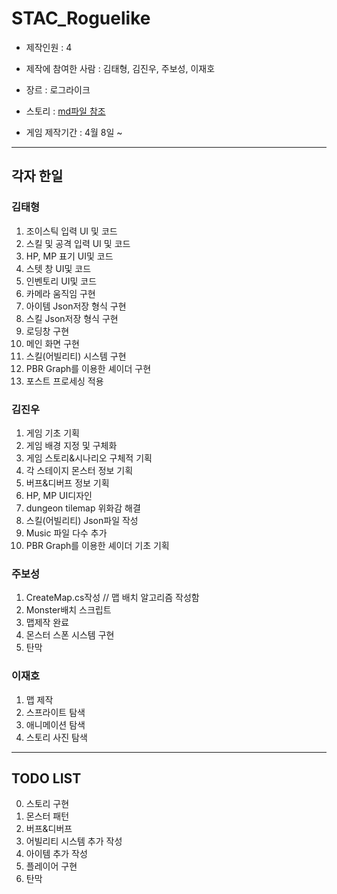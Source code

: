 ﻿# STAC_Roguelike

- 제작인원 : 4

- 제작에 참여한 사람 : 김태형, 김진우, 주보성, 이재호

- 장르 : 로그라이크

- 스토리 : [md파일 참조](https://github.com/Hulkstd/STAC_Roguelike/blob/master/%EC%8A%A4%ED%86%A0%EB%A6%AC.md)

- 게임 제작기간 : 4월 8일 ~

------------------------

## 각자 한일

### 김태형
1. 조이스틱 입력 UI 및 코드 
2. 스킬 및 공격 입력 UI 및 코드
3. HP, MP 표기 UI및 코드
4. 스텟 창 UI및 코드
5. 인벤토리 UI및 코드
6. 카메라 움직임 구현
7. 아이템 Json저장 형식 구현
8. 스킬 Json저장 형식 구현
9. 로딩창 구현
10. 메인 화면 구현
11. 스킬(어빌리티) 시스템 구현
12. PBR Graph를 이용한 셰이더 구현
13. 포스트 프로세싱 적용

### 김진우
1. 게임 기초 기획
2. 게임 배경 지정 및 구체화
3. 게임 스토리&시나리오 구체적 기획
4. 각 스테이지 몬스터 정보 기획
5. 버프&디버프 정보 기획
6. HP, MP UI디자인
7. dungeon tilemap 위화감 해결
8. 스킬(어빌리티) Json파일 작성
9. Music 파일 다수 추가
10. PBR Graph를 이용한 셰이더 기초 기획

### 주보성
1. CreateMap.cs작성 // 맵 배치 알고리즘 작성함
2. Monster배치 스크립트 
3. 맵제작 완료
4. 몬스터 스폰 시스템 구현
5. 탄막 

### 이재호
1. 맵 제작
2. 스프라이트 탐색 
3. 애니메이션 탐색
4. 스토리 사진 탐색
------------------

## TODO LIST

0. 스토리 구현
1. 몬스터 패턴
2. 버프&디버프
3. 어빌리티 시스템 추가 작성
4. 아이템 추가 작성
5. 플레이어 구현
6. 탄막 

